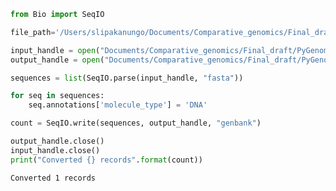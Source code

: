 ```python
from Bio import SeqIO
```


```python
file_path='/Users/slipakanungo/Documents/Comparative_genomics/Final_draft/PyGenomeviz_new/P2D11_test/'
```


```python
input_handle = open("Documents/Comparative_genomics/Final_draft/PyGenomeviz_new/P2D11_test/dnaA.fasta", "r")
output_handle = open("Documents/Comparative_genomics/Final_draft/PyGenomeviz_new/P2D11_test/dnaA.gb","w")
```


```python
sequences = list(SeqIO.parse(input_handle, "fasta"))
```


```python
for seq in sequences:
    seq.annotations['molecule_type'] = 'DNA'
```


```python
count = SeqIO.write(sequences, output_handle, "genbank")
```


```python
output_handle.close()
input_handle.close()
print("Converted {} records".format(count))
```

    Converted 1 records

